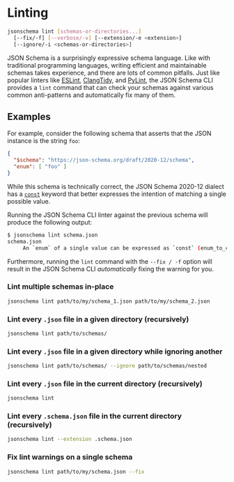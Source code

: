 Linting
=======

```sh
jsonschema lint [schemas-or-directories...]
  [--fix/-f] [--verbose/-v] [--extension/-e <extension>]
  [--ignore/-i <schemas-or-directories>]
```

JSON Schema is a surprisingly expressive schema language. Like with traditional
programming languages, writing efficient and maintainable schemas takes
experience, and there are lots of common pitfalls. Just like popular linters
like [ESLint](https://eslint.org),
[ClangTidy](https://clang.llvm.org/extra/clang-tidy/), and
[PyLint](https://www.pylint.org), the JSON Schema CLI provides a `lint` command
that can check your schemas against various common anti-patterns and
automatically fix many of them.

Examples
--------

For example, consider the following schema that asserts that the JSON instance
is the string `foo`:

```json
{
  "$schema": "https://json-schema.org/draft/2020-12/schema",
  "enum": [ "foo" ]
}
```

While this schema is technically correct, the JSON Schema 2020-12 dialect has a
[`const`](https://www.learnjsonschema.com/2020-12/validation/const/) keyword
that better expresses the intention of matching a single possible value.

Running the JSON Schema CLI linter against the previous schema will produce the
following output:

```sh
$ jsonschema lint schema.json
schema.json
     An `enum` of a single value can be expressed as `const` (enum_to_const)
```

Furthermore, running the `lint` command with the `--fix / -f` option will
result in the JSON Schema CLI *automatically* fixing the warning for you.

### Lint multiple schemas in-place

```sh
jsonschema lint path/to/my/schema_1.json path/to/my/schema_2.json
```

### Lint every `.json` file in a given directory (recursively)

```sh
jsonschema lint path/to/schemas/
```

### Lint every `.json` file in a given directory while ignoring another

```sh
jsonschema lint path/to/schemas/ --ignore path/to/schemas/nested
```

### Lint every `.json` file in the current directory (recursively)

```sh
jsonschema lint
```

### Lint every `.schema.json` file in the current directory (recursively)

```sh
jsonschema lint --extension .schema.json
```

### Fix lint warnings on a single schema

```sh
jsonschema lint path/to/my/schema.json --fix
```
